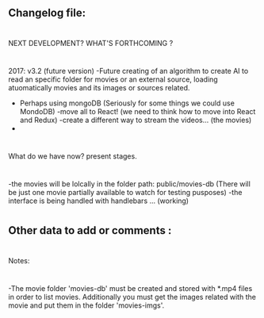 Changelog file:
-----------------------------------------
#
NEXT DEVELOPMENT? WHAT'S FORTHCOMING ?
#
2017: v3.2 (future version)
-Future creating of an algorithm to create AI to read an specific folder for movies or an external source, loading atuomatically movies and its images or sources related.
- Perhaps using mongoDB (Seriously for some things we could use MondoDB)
-move all to React! (we need to think how to move into React and Redux)
-create a different way to stream the videos...  (the movies)
-






#
What do we have now? present stages.
#
-the movies will be lolcally in the folder path:
public/movies-db (There will be just one movie partially available to watch for testing pusposes)
-the interface is being handled with handlebars ... (working)


#
Other data to add or comments :
-----------------------------------------
#
#

#
Notes:
#
-The movie folder 'movies-db' must be created and stored with *.mp4 files in order to list movies.
Additionally you must get the images related with the movie and put them in the folder 'movies-imgs'.
#
#

